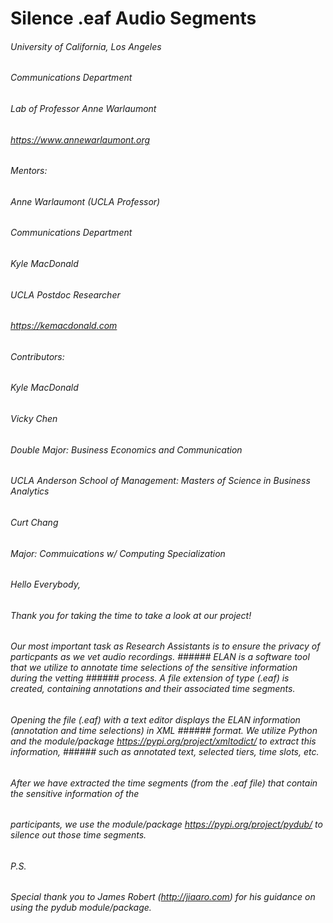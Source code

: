 # Silence .eaf Audio Segments
###### University of California, Los Angeles
###### Communications Department
###### Lab of Professor Anne Warlaumont
###### https://www.annewarlaumont.org

###### Mentors:
###### Anne Warlaumont (UCLA Professor)
###### Communications Department

###### Kyle MacDonald
###### UCLA Postdoc Researcher
###### https://kemacdonald.com

###### Contributors:
###### Kyle MacDonald

###### Vicky Chen
###### Double Major: Business Economics and Communication
###### UCLA Anderson School of Management: Masters of Science in Business Analytics

###### Curt Chang
###### Major: Commuications w/ Computing Specialization



###### Hello Everybody,

###### Thank you for taking the time to take a look at our project!

###### Our most important task as Research Assistants is to ensure the privacy of particpants as we vet audio recordings.  ###### ELAN is a software tool that we utilize to annotate time selections of the sensitive information during the vetting ###### process.  A file extension of type (.eaf) is created, containing annotations and their associated time segments.  

###### Opening the file (.eaf) with a text editor displays the ELAN information (annotation and time selections) in XML ###### format.  We utilize Python and the module/package https://pypi.org/project/xmltodict/ to extract this information, ###### such as annotated text, selected tiers, time slots, etc.  

###### After we have extracted the time segments (from the .eaf file) that contain the sensitive information of the
###### participants, we use the module/package https://pypi.org/project/pydub/ to silence out those time segments.

###### P.S.

###### Special thank you to James Robert (http://jiaaro.com) for his guidance on using the pydub module/package.
